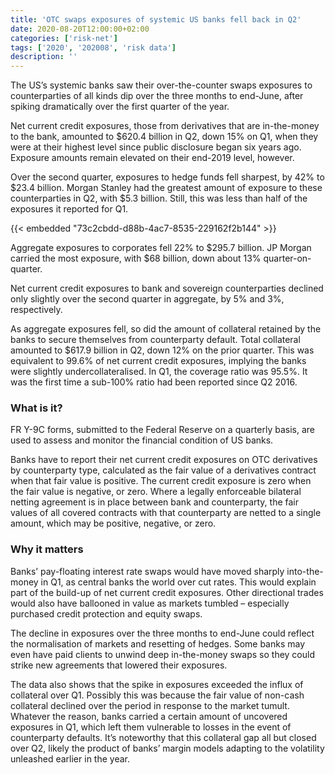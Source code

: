 ```yaml
---
title: 'OTC swaps exposures of systemic US banks fell back in Q2'
date: 2020-08-20T12:00:00+02:00
categories: ['risk-net']
tags: ['2020', '202008', 'risk data']
description: ''
---
```


The US’s systemic banks saw their over-the-counter swaps exposures to counterparties of all kinds dip over the three months to end-June, after spiking dramatically over the first quarter of the year.

Net current credit exposures, those from derivatives that are in-the-money to the bank, amounted to $620.4 billion in Q2, down 15% on Q1, when they were at their highest level since public disclosure began six years ago. Exposure amounts remain elevated on their end-2019 level, however.

Over the second quarter, exposures to hedge funds fell sharpest, by 42% to $23.4 billion. Morgan Stanley had the greatest amount of exposure to these counterparties in Q2, with $5.3 billion. Still, this was less than half of the exposures it reported for Q1.

{{< embedded "73c2cbdd-d88b-4ac7-8535-229162f2b144" >}}

Aggregate exposures to corporates fell 22% to $295.7 billion. JP Morgan carried the most exposure, with $68 billion, down about 13% quarter-on-quarter.

Net current credit exposures to bank and sovereign counterparties declined only slightly over the second quarter in aggregate, by 5% and 3%, respectively.

As aggregate exposures fell, so did the amount of collateral retained by the banks to secure themselves from counterparty default. Total collateral amounted to $617.9 billion in Q2, down 12% on the prior quarter. This was equivalent to 99.6% of net current credit exposures, implying the banks were slightly undercollateralised. In Q1, the coverage ratio was 95.5%. It was the first time a sub-100% ratio had been reported since Q2 2016.

### What is it?

FR Y-9C forms, submitted to the Federal Reserve on a quarterly basis, are used to assess and monitor the financial condition of US banks.

Banks have to report their net current credit exposures on OTC derivatives by counterparty type, calculated as the fair value of a derivatives contract when that fair value is positive. The current credit exposure is zero when the fair value is negative, or zero. Where a legally enforceable bilateral netting agreement is in place between bank and counterparty, the fair values of all covered contracts with that counterparty are netted to a single amount, which may be positive, negative, or zero.

### Why it matters

Banks’ pay-floating interest rate swaps would have moved sharply into-the-money in Q1, as central banks the world over cut rates. This would explain part of the build-up of net current credit exposures. Other directional trades would also have ballooned in value as markets tumbled – especially purchased credit protection and equity swaps.

The decline in exposures over the three months to end-June could reflect the normalisation of markets and resetting of hedges. Some banks may even have paid clients to unwind deep in-the-money swaps so they could strike new agreements that lowered their exposures.

The data also shows that the spike in exposures exceeded the influx of collateral over Q1. Possibly this was because the fair value of non-cash collateral declined over the period in response to the market tumult. Whatever the reason, banks carried a certain amount of uncovered exposures in Q1, which left them vulnerable to losses in the event of counterparty defaults. It’s noteworthy that this collateral gap all but closed over Q2, likely the product of banks’ margin models adapting to the volatility unleashed earlier in the year.

